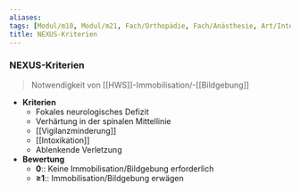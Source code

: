 ```yaml
---
aliases: 
tags: [Modul/m10, Modul/m21, Fach/Orthopädie, Fach/Anästhesie, Art/Intervention, Art/Intervention]
title: NEXUS-Kriterien
---
```

### NEXUS-Kriterien
> Notwendigkeit von [[HWS]]-Immobilisation/-[[Bildgebung]]
- **Kriterien**
	- Fokales neurologisches Defizit
	- Verhärtung in der spinalen Mittellinie
	- [[Vigilanzminderung]]
	- [[Intoxikation]]
	- Ablenkende Verletzung
- **Bewertung**
	- **0**:: Keine Immobilisation/Bildgebung erforderlich
	- **≥1**:: Immobilisation/Bildgebung erwägen